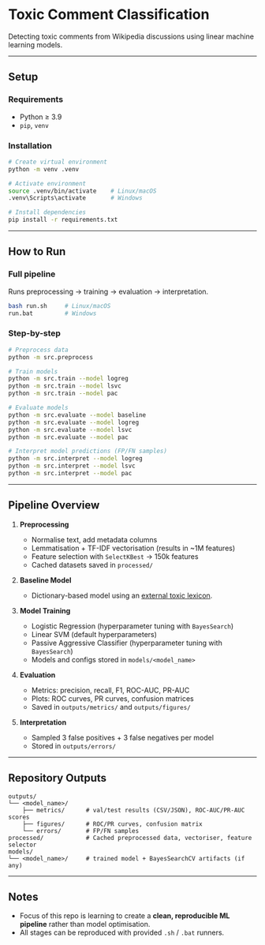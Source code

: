 # Toxic Comment Classification

Detecting toxic comments from Wikipedia discussions using linear machine learning models.

---

## Setup

### Requirements
- Python ≥ 3.9
- `pip`, `venv`

### Installation
```bash
# Create virtual environment
python -m venv .venv

# Activate environment
source .venv/bin/activate    # Linux/macOS
.venv\Scripts\activate       # Windows

# Install dependencies
pip install -r requirements.txt
````

---

## How to Run

### Full pipeline

Runs preprocessing -> training -> evaluation -> interpretation.

```bash
bash run.sh     # Linux/macOS
run.bat         # Windows
```

### Step-by-step

```bash
# Preprocess data
python -m src.preprocess

# Train models
python -m src.train --model logreg
python -m src.train --model lsvc
python -m src.train --model pac

# Evaluate models
python -m src.evaluate --model baseline
python -m src.evaluate --model logreg
python -m src.evaluate --model lsvc
python -m src.evaluate --model pac

# Interpret model predictions (FP/FN samples)
python -m src.interpret --model logreg
python -m src.interpret --model lsvc
python -m src.interpret --model pac
```

---

## Pipeline Overview

1. **Preprocessing**

   * Normalise text, add metadata columns
   * Lemmatisation + TF-IDF vectorisation (results in \~1M features)
   * Feature selection with `SelectKBest` -> 150k features
   * Cached datasets saved in `processed/`

2. **Baseline Model**

   * Dictionary-based model using an [external toxic lexicon](https://github.com/Orthrus-Lexicon/Toxic).


3. **Model Training**

   * Logistic Regression (hyperparameter tuning with `BayesSearch`)
   * Linear SVM (default hyperparameters)
   * Passive Aggressive Classifier (hyperparameter tuning with `BayesSearch`)
   * Models and configs stored in `models/<model_name>`

4. **Evaluation**

   * Metrics: precision, recall, F1, ROC-AUC, PR-AUC
   * Plots: ROC curves, PR curves, confusion matrices
   * Saved in `outputs/metrics/` and `outputs/figures/`

5. **Interpretation**

   * Sampled 3 false positives + 3 false negatives per model
   * Stored in `outputs/errors/`

---

## Repository Outputs

```
outputs/
└── <model_name>/
    ├── metrics/      # val/test results (CSV/JSON), ROC-AUC/PR-AUC scores
    ├── figures/      # ROC/PR curves, confusion matrix
    └── errors/       # FP/FN samples
processed/            # Cached preprocessed data, vectoriser, feature selector
models/
└── <model_name>/     # trained model + BayesSearchCV artifacts (if any)
```

---

## Notes

* Focus of this repo is learning to create a **clean, reproducible ML pipeline** rather than model optimisation.
* All stages can be reproduced with provided `.sh` / `.bat` runners.
